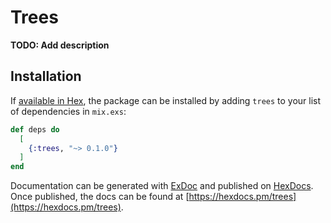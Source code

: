 # Trees

**TODO: Add description**

## Installation

If [available in Hex](https://hex.pm/docs/publish), the package can be installed
by adding `trees` to your list of dependencies in `mix.exs`:

```elixir
def deps do
  [
    {:trees, "~> 0.1.0"}
  ]
end
```

Documentation can be generated with [ExDoc](https://github.com/elixir-lang/ex_doc)
and published on [HexDocs](https://hexdocs.pm). Once published, the docs can
be found at [https://hexdocs.pm/trees](https://hexdocs.pm/trees).

